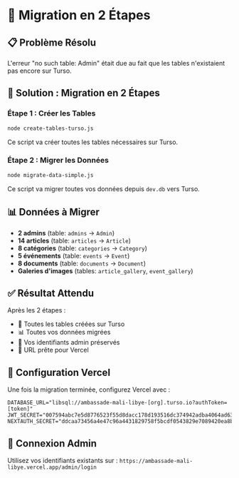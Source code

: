 # 🚀 Migration en 2 Étapes

## 📋 Problème Résolu
L'erreur "no such table: Admin" était due au fait que les tables n'existaient pas encore sur Turso.

## 🔧 Solution : Migration en 2 Étapes

### Étape 1 : Créer les Tables
```bash
node create-tables-turso.js
```
Ce script va créer toutes les tables nécessaires sur Turso.

### Étape 2 : Migrer les Données
```bash
node migrate-data-simple.js
```
Ce script va migrer toutes vos données depuis `dev.db` vers Turso.

## 📊 Données à Migrer
- **2 admins** (table: `admins` → `Admin`)
- **14 articles** (table: `articles` → `Article`)
- **8 catégories** (table: `categories` → `Category`)
- **5 événements** (table: `events` → `Event`)
- **8 documents** (table: `documents` → `Document`)
- **Galeries d'images** (tables: `article_gallery`, `event_gallery`)

## ✅ Résultat Attendu
Après les 2 étapes :
- 🎯 Toutes les tables créées sur Turso
- 📊 Toutes vos données migrées
- 🔑 Vos identifiants admin préservés
- 🚀 URL prête pour Vercel

## 🚀 Configuration Vercel
Une fois la migration terminée, configurez Vercel avec :
```
DATABASE_URL="libsql://ambassade-mali-libye-[org].turso.io?authToken=[token]"
JWT_SECRET="007594abc7e5d8776523f55d8dacc178d193516dc374942adba4064ad63ed8e953839fdcf9972463b8f907f4852ac2d89938bd0332a38dd34de30d32c0284628"
NEXTAUTH_SECRET="ddcaa73456a4e47c96a4431829758f5bcdf0543829e7089420ea8bb37f6c15cfbd680382adc2e0901a57fa8e050aec264c84374ef0df7e3410fee35ed2308f7d"
```

## 🔑 Connexion Admin
Utilisez vos identifiants existants sur :
`https://ambassade-mali-libye.vercel.app/admin/login`
